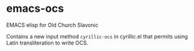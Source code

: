 # emacs-ocs
EMACS elisp for Old Church Slavonic

Contains a new input method `cyrillic-ocs` in cyrillic.el
that permits using Latin transliteration to write OCS.
